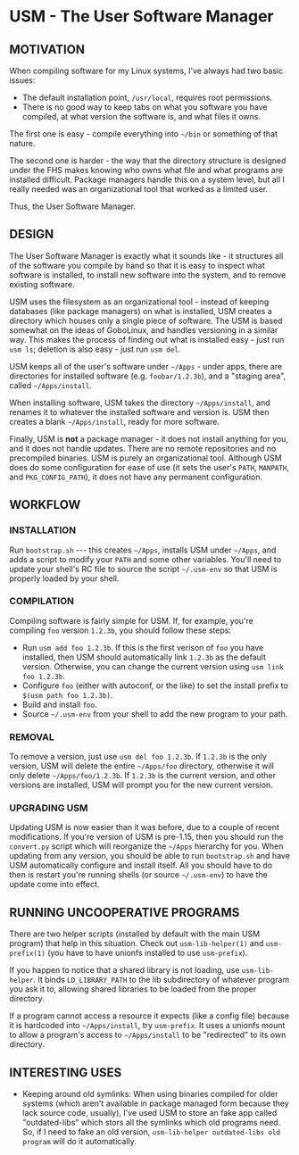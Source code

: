 # USM - The User Software Manager #

## MOTIVATION ##

When compiling software for my Linux systems, I've always had two basic issues:

 - The default installation point, `/usr/local`, requires root permissions.
 - There is no good way to keep tabs on what you software you have compiled, at what version the software is, and what files it owns.

The first one is easy - compile everything into `~/bin` or something of that nature.

The second one is harder - the way that the directory structure is designed under the FHS makes knowing who owns what file and what programs are installed difficult. 
Package managers handle this on a system level, but all I really needed was an organizational tool that worked as a limited user.

Thus, the User Software Manager.

## DESIGN ##

The User Software Manager is exactly what it sounds like - it structures all of the software you compile by hand so that it is easy to inspect what software is installed, 
to install new software into the system, and to remove existing software.

USM uses the filesystem as an organizational tool - instead of keeping databases (like package managers) on what is installed, 
USM creates a directory which houses only a single piece of software. 
The USM is based somewhat on the ideas of GoboLinux, and handles versioning in a similar way.
This makes the process of finding out what is installed easy - just run `usm ls`; deletion is also easy - just run `usm del`.

USM keeps all of the user's software under `~/Apps` - under apps, there are directories for installed software (e.g. `foobar/1.2.3b`), and a "staging area", called `~/Apps/install`.

When installing software, USM takes the directory `~/Apps/install`, and renames it to whatever the installed software and version is. 
USM then creates a blank `~/Apps/install`, ready for more software.

Finally, USM is __not__ a package manager - it does not install anything for you, and it does not handle updates. 
There are no remote repositories and no precompiled binaries. 
USM is purely an organizational tool. 
Although USM does do some configuration for ease of use (it sets the user's `PATH`, `MANPATH`, and `PKG_CONFIG_PATH`), it does not have any permanent configuration.

## WORKFLOW ##

### INSTALLATION ###
Run `bootstrap.sh` --- this creates `~/Apps`, installs USM under `~/Apps`, and adds a script to modify your `PATH` and some other variables.
You'll need to update your shell's RC file to source the script `~/.usm-env` so that USM is properly loaded by your shell.

### COMPILATION ###

Compiling software is fairly simple for USM.
If, for example, you're compiling `foo` version `1.2.3b`, you should follow these steps:

 - Run `usm add foo 1.2.3b`. 
   If this is the first verison of `foo` you have installed, then USM should automatically link `1.2.3b` as the default version.
   Otherwise, you can change the current version using `usm link foo 1.2.3b`.
 - Configure `foo` (either with autoconf, or the like) to set the install prefix to `$(usm path foo 1.2.3b)`.
 - Build and install `foo`.
 - Source `~/.usm-env` from your shell to add the new program to your path.

### REMOVAL ###

To remove a version, just use `usm del foo 1.2.3b`. 
If `1.2.3b` is the only version, USM will delete the entire `~/Apps/foo` directory, otherwise it will only delete `~/Apps/foo/1.2.3b`.
If `1.2.3b` is the current version, and other versions are installed, USM will prompt you for the new current version.

### UPGRADING USM ###

Updating USM is now easier than it was before, due to a couple of recent modifications.
If you're version of USM is pre-1.15, then you should run the `convert.py` script which will reorganize the `~/Apps` hierarchy for you.
When updating from any version, you should be able to run `bootstrap.sh` and have USM automatically configure and install itself.
All you should have to do then is restart you're running shells (or source `~/.usm-env`) to have the update come into effect.

## RUNNING UNCOOPERATIVE PROGRAMS ##

There are two helper scripts (installed by default with the main USM program) that help in this situation. 
Check out `usm-lib-helper(1)` and `usm-prefix(1)` (you have to have unionfs installed to use `usm-prefix`).

If you happen to notice that a shared library is not loading, use `usm-lib-helper`. 
It binds `LD_LIBRARY_PATH` to the lib subdirectory of whatever program you ask it to, allowing shared libraries to be loaded from the proper directory.

If a program cannot access a resource it expects (like a config file) because it is hardcoded into `~/Apps/install`, try `usm-prefix`.
It uses a unionfs mount to allow a program's access to `~/Apps/install` to be "redirected" to its own directory.

## INTERESTING USES ##

* Keeping around old symlinks: When using binaries compiled for older systems (which aren't available in package managed form because they lack source code, usually), I've used USM to store an fake app called "outdated-libs" which stors all the symlinks which old programs need. 
So, if I need to fake an old version, `usm-lib-helper outdated-libs old program` will do it automatically.
